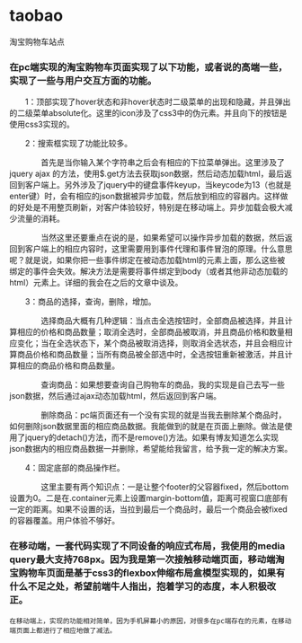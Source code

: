 # taobao
淘宝购物车站点


### 在pc端实现的淘宝购物车页面实现了以下功能，或者说的高端一些，实现了一些与用户交互方面的功能。

　　1：顶部实现了hover状态和非hover状态时二级菜单的出现和隐藏，并且弹出的二级菜单absolute化。这里的icon涉及了css3中的伪元素。并且向下的按钮是使用css3实现的。

　　2：搜索框实现了功能比较多。

　　　　首先是当你输入某个字符串之后会有相应的下拉菜单弹出。这里涉及了jquery ajax 的方法，使用$.get方法去获取json数据，然后动态加载html，最后返回到客户端上。另外涉及了jquery中的键盘事件keyup，当keycode为13（也就是enter键）时，会有相应的json数据被异步加载，然后放到相应的容器内。这样做的好处是不用整页刷新，对客户体验较好，特别是在移动端上。异步加载会极大减少流量的消耗。

　　　　当然这里还要重点在说的是，如果希望可以操作异步加载的数据，然后返回到客户端上的相应内容时，这里需要用到事件代理和事件冒泡的原理。什么意思呢？就是说，如果你把一些事件绑定在被动态加载html的元素上面，那么这些被绑定的事件会失效。解决方法是需要将事件绑定到body（或者其他非动态加载的html）元素上。详细的我会在之后的文章中谈及。

　　3：商品的选择，查询，删除，增加。

　　　　选择商品大概有几种逻辑：当点击全选按钮时，全部商品被选择，并且计算相应的价格和商品数量；取消全选时，全部商品被取消，并且商品价格和数量相应变化；当在全选状态下，某个商品被取消选择，则取消全选状态，并且会相应计算商品价格和商品数量；当所有商品被全部选中时，全选按钮重新被激活，并且计算相应的商品价格和商品数量。

　　　　查询商品：如果想要查询自己购物车的商品，我的实现是自己去写一些json数据，然后通过ajax动态加载html，然后返回到客户端。

　　　　删除商品：pc端页面还有一个没有实现的就是当我去删除某个商品时，如何删除json数据里面的相应商品数据。我能做到的就是在页面上删除。做法是使用了jquery的detach()方法，而不是remove()方法。如果有博友知道怎么实现json数据内的相应商品数据一并删除，希望能给我留言，给予我一定的解决方案。

 　　4：固定底部的商品操作栏。

　　　　这里主要有两个知识点：一是让整个footer的父容器fixed，然后bottom设置为0。二是在.container元素上设置margin-bottom值，距离可视窗口底部有一定的距离。如果不设置的话，当拉到最后一个商品时，最后一个商品会被fixed的容器覆盖。用户体验不够好。
    
    
### 在移动端，一套代码实现了不同设备的响应式布局，我使用的media query最大支持768px。因为我是第一次接触移动端页面，移动端淘宝购物车页面是基于css3的flexbox伸缩布局盒模型实现的，如果有什么不足之处，希望前端牛人指出，抱着学习的态度，本人积极改正。

    在移动端上，实现的功能相对简单，因为手机屏幕小的原因，对很多在pc端存在的元素，在移动端页面上都进行了相应地做了减法。
